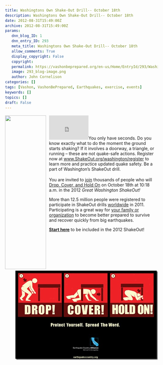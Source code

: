 ```yaml
---
title: Washingtons Own Shake-Out Drill-- October 18th
description: Washingtons Own Shake-Out Drill-- October 18th
date: 2012-08-31T15:49:00Z
archive: 2012-08-31T15:49:00Z
params:
   dnn_blog_ID: 1
   dnn_entry_ID: 293
   meta_title: Washingtons Own Shake-Out Drill-- October 18th
   allow_comments: True
   display_copyright: False
   copyright: 
   permalink: https://vashonbeprepared.org/en-us/Home/EntryId/293/Washingtons-Own-Shake-Out-Drill-October-18th
   image: 293_blog-image.png
   author: John Cornelison
categories: []
tags: [Vashon, VashonBePrepared, Earthquakes, exercise, events]
keywords: []
topics: []
draft: False
---
```


<div class="wlWriterHeaderFooter" style="padding-bottom: 4px; margin: 0px; padding-left: 0px; padding-right: 0px; float: none; padding-top: 4px;"><iframe src="http://www.facebook.com/widgets/like.php?href=http://vashonbeprepared.org/News/Blogs/VashonPreparedness/tabid/164/EntryId/293/Washington-rsquo-s-Own-Shake-Out-Drill-October-18th.aspx" frameborder="0" scrolling="no" style="width: 130px; height: 80px;border: medium none;"></iframe><a href="http://www.ShakeOut.org/washington" target="_blank"><img alt="" width="135" height="506" align="left" style="margin: 0px 10px 5px 0px; display: inline; float: left;" src="http://www.shakeout.org/washington/downloads/ShakeOut_Washington_DontFreak_160x600.gif" /></a>You only have seconds. Do you know exactly what to do the moment the ground starts shaking? If it involves a doorway, a triangle, or running &ndash; these are not quake-safe actions. Register now at <a href="http://www.ShakeOut.org/washington/register">www.ShakeOut.org/washington/register</a> to learn more and practice updated quake safety. Be a part of Washington&rsquo;s ShakeOut drill.</div>
<p>You are invited to <a href="http://www.shakeout.org/washington/register">join</a> thousands of people who will <a href="http://www.shakeout.org/washington/dropcoverholdon/">Drop, Cover, and Hold On</a> on October 18th at 10:18 a.m. in the 2012 <i>Great Washington ShakeOut!</i></p>
<p>More than 12.5 million people were registered to participate in ShakeOut drills <a href="http://www.shakeout.org">worldwide</a> in 2011. Participating is a great way for <a href="http://www.shakeout.org/washington/howtoparticipate">your family or organization</a> to become better prepared to survive and recover quickly from big earthquakes. </p>
<p><b><a href="http://www.shakeout.org/washington/register">Start here</a></b> to be included in the 2012 ShakeOut!<a href="http://www.dropcoverholdon.org/" target="_blank"><img width="470" height="294" title="shake_01_800x600" align="right" style="background-image: none;   padding-left: 0px; padding-right: 0px; display: inline; float: right;   padding-top: 0px;border: 0px solid;" alt="shake_01_800x600" src="/images/dnnBlog/1/293/Windows-Live-Writer-d62c60342cbb_759F-shake_01_800x600_3.jpg" /></a></p>
